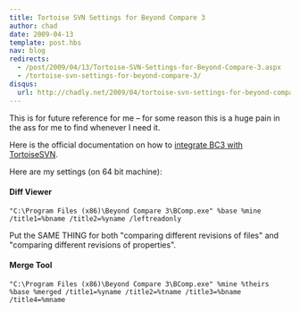 ```yaml
---
title: Tortoise SVN Settings for Beyond Compare 3
author: chad
date: 2009-04-13
template: post.hbs
nav: blog
redirects:
  - /post/2009/04/13/Tortoise-SVN-Settings-for-Beyond-Compare-3.aspx
  - /tortoise-svn-settings-for-beyond-compare-3/
disqus: 
  url: http://chadly.net/2009/04/tortoise-svn-settings-for-beyond-compare-3/
---
```


This is for future reference for me – for some reason this is a huge pain in the ass for me to find whenever I need it.

Here is the official documentation on how to [integrate BC3 with TortoiseSVN](http://www.scootersoftware.com/support.php?c=kb_vcs.php).

Here are my settings (on 64 bit machine):

#### Diff Viewer
    "C:\Program Files (x86)\Beyond Compare 3\BComp.exe" %base %mine /title1=%bname /title2=%yname /leftreadonly

Put the SAME THING for both "comparing different revisions of files" and "comparing different revisions of properties".

#### Merge Tool
    "C:\Program Files (x86)\Beyond Compare 3\BComp.exe" %mine %theirs %base %merged /title1=%yname /title2=%tname /title3=%bname /title4=%mname